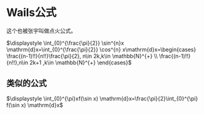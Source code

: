# Wails公式
这个也被张宇叫做点火公式。

$\displaystyle \int_{0}^{\frac{\pi}{2}} \sin^{n}x \mathrm{d}x=\int_{0}^{\frac{\pi}{2}} \cos^{n} x\mathrm{d}x=\begin{cases} \frac{(n-1)!!}{n!!}\frac{\pi}{2}, n\in 2k,k\in \mathbb{N}^{+}  \\ \frac{(n-1)!!}{n!!},n\in 2k+1 ,k\in \mathbb{N}^{+}  \end{cases}$

## 类似的公式
$\displaystyle \int_{0}^{\pi}xf(\sin x)  \mathrm{d}x=\frac{\pi}{2}\int_{0}^{\pi} f(\sin x) \mathrm{d}x$